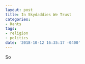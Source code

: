 ```yaml
---
layout: post
title: In Skydaddies We Trust
categories:
- Rants
tags:
- religion
- politics
date: '2018-10-12 16:35:17 -0400'
---
```

So
